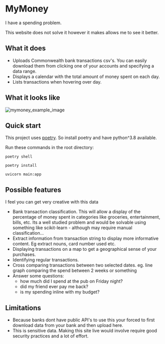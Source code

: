# MyMoney

I have a spending problem.

This website does not solve it however it makes allows me to see it better.

## What it does
- Uploads Commonwealth bank transactions csv's. You can easily download them from clicking one of your accounts and specifying a data range.
- Displays a calendar with the total amount of money spent on each day. 
- Lists transactions when hovering over day.

## What it looks like
![mymoney_example_image](https://user-images.githubusercontent.com/22492590/129470482-e840cc19-e813-4aec-bff3-b92241ed1f49.png)


## Quick start

This project uses [poetry](https://python-poetry.org/).
So install poetry and have python^3.8 available.

Run these commands in the root directory:
```shell
poetry shell
```
```shell
poetry install
```
```shell
uvicorn main:app
```

## Possible features
I feel you can get very creative with this data
- Bank transaction classification. This will allow a display of the percentage of money spent in 
categories like groceries, entertainment, bills, etc. Its a well studied problem
and would be solvable using something like scikit-learn - although may require 
manual classification...
- Extract information from transaction string to display more informative content. Eg extract nouns,
card number used etc.
- Displaying transactions on a map to get a geographical sense of your purchases. 
- Identifying regular transactions.
- Cross comparing transactions between two selected dates. eg. line graph comparing the spend between
2 weeks or something
- Answer some questions:
  - how much did I spend at the pub on Friday night?
  - did my friend ever pay me back?
  - is my spending inline with my budget?



## Limitations
- Because banks dont have public API's to use this your forced to first download data from your bank and
then upload here.
- This is sensitive data. Making this site live would involve require good security practices and 
a lot of effort.

